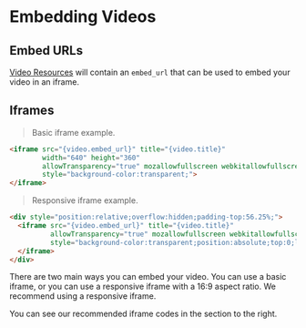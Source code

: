 # Embedding Videos

## Embed URLs

[Video Resources](#video-resource) will contain an `embed_url` that can be used to embed your video in an iframe.

## Iframes

> Basic iframe example.

```html
<iframe src="{video.embed_url}" title="{video.title}" 
        width="640" height="360" 
        allowTransparency="true" mozallowfullscreen webkitallowfullscreen allowfullscreen frameBorder="0"
        style="background-color:transparent;">
</iframe>
```

> Responsive iframe example.

```html
<div style="position:relative;overflow:hidden;padding-top:56.25%;">
  <iframe src="{video.embed_url}" title="{video.title}" 
          allowTransparency="true" mozallowfullscreen webkitallowfullscreen allowfullscreen frameBorder="0"
          style="background-color:transparent;position:absolute;top:0;left:0;width:100%;height:100%;">
  </iframe>
</div>
```

There are two main ways you can embed your video. You can use a basic iframe, or you can use a responsive iframe with a 16:9 aspect ratio. We recommend using a responsive iframe.

You can see our recommended iframe codes in the section to the right.